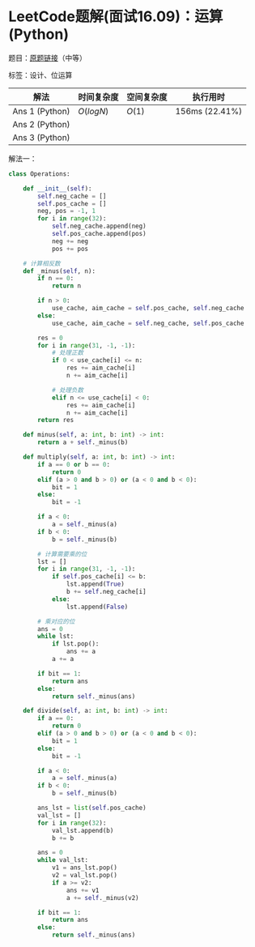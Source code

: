 # LeetCode题解(面试16.09)：运算(Python)

题目：[原题链接](https://leetcode-cn.com/problems/operations-lcci/)（中等）

标签：设计、位运算

| 解法           | 时间复杂度 | 空间复杂度 | 执行用时       |
| -------------- | ---------- | ---------- | -------------- |
| Ans 1 (Python) | $O(logN)$  | $O(1)$     | 156ms (22.41%) |
| Ans 2 (Python) |            |            |                |
| Ans 3 (Python) |            |            |                |

解法一：

```python
class Operations:

    def __init__(self):
        self.neg_cache = []
        self.pos_cache = []
        neg, pos = -1, 1
        for i in range(32):
            self.neg_cache.append(neg)
            self.pos_cache.append(pos)
            neg += neg
            pos += pos

    # 计算相反数
    def _minus(self, n):
        if n == 0:
            return n

        if n > 0:
            use_cache, aim_cache = self.pos_cache, self.neg_cache
        else:
            use_cache, aim_cache = self.neg_cache, self.pos_cache

        res = 0
        for i in range(31, -1, -1):
            # 处理正数
            if 0 < use_cache[i] <= n:
                res += aim_cache[i]
                n += aim_cache[i]

            # 处理负数
            elif n <= use_cache[i] < 0:
                res += aim_cache[i]
                n += aim_cache[i]
        return res

    def minus(self, a: int, b: int) -> int:
        return a + self._minus(b)

    def multiply(self, a: int, b: int) -> int:
        if a == 0 or b == 0:
            return 0
        elif (a > 0 and b > 0) or (a < 0 and b < 0):
            bit = 1
        else:
            bit = -1

        if a < 0:
            a = self._minus(a)
        if b < 0:
            b = self._minus(b)

        # 计算需要乘的位
        lst = []
        for i in range(31, -1, -1):
            if self.pos_cache[i] <= b:
                lst.append(True)
                b += self.neg_cache[i]
            else:
                lst.append(False)

        # 乘对应的位
        ans = 0
        while lst:
            if lst.pop():
                ans += a
            a += a

        if bit == 1:
            return ans
        else:
            return self._minus(ans)

    def divide(self, a: int, b: int) -> int:
        if a == 0:
            return 0
        elif (a > 0 and b > 0) or (a < 0 and b < 0):
            bit = 1
        else:
            bit = -1

        if a < 0:
            a = self._minus(a)
        if b < 0:
            b = self._minus(b)

        ans_lst = list(self.pos_cache)
        val_lst = []
        for i in range(32):
            val_lst.append(b)
            b += b

        ans = 0
        while val_lst:
            v1 = ans_lst.pop()
            v2 = val_lst.pop()
            if a >= v2:
                ans += v1
                a += self._minus(v2)

        if bit == 1:
            return ans
        else:
            return self._minus(ans)
```